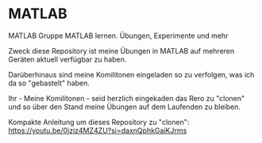 # MATLAB
MATLAB Gruppe
MATLAB lernen. Übungen, Experimente und mehr

Zweck diese Repository ist meine Übungen in MATLAB auf mehreren Geräten aktuell verfügbar zu haben.

Darüberhinaus sind meine Komilitonen eingeladen so zu verfolgen, was ich da so "gebastelt" haben.

Ihr - Meine Komilitonen - seid herzlich eingekaden das Rero zu "clonen" und so über den Stand meine Übungen auf dem Laufenden zu bleiben.

Kompakte Anleitung um dieses Repository zu "clonen": https://youtu.be/0jzjz4MZ4ZU?si=daxnQphkGaiKJrms
